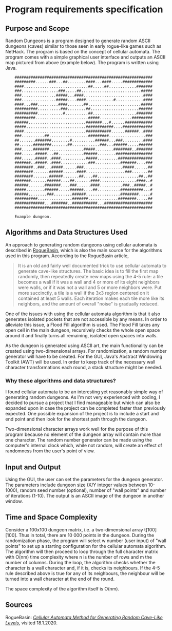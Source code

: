 # Program requirements specification

## Purpose and Scope

Random Dungeons is a program designed to generate random ASCII dungeons (caves) similar to those seen in early rogue-like games such as NetHack. The program is based on the concept of cellular automata. The program comes with a simple graphical user interface and outputs an ASCII map pictured from above (example below). The program is written using Java. 


		############################################################
		#########......###...##........####...####.....#############
		####............................##.....##............#######
		###................###.....##..........................#####
		###...............#####...####..........................####
		###...............#####....####............#............####
		####...###.........####.......##.......................#####
		##########..........###........##.....................######
		##########...........#..........##...................#######
		#########.......................#####..............#########
		######.........................#######...#......############
		#####..........................############....#############
		####...........................###########......######..####
		###..........##.................#########................###
		##.......#######........#..........######...###.........####
		##......########.......##............###...######.....######
		###.....#######...............#####........########..#######
		###......#####...##...........######........################
		###......#####..####...........#####.........###############
		#######..#####..####............###...........#######....###
		########..###...#####......###.................#####......##
		########.......######......####.................###.......##
		########.......######.......##....##..................##..##
		#######.......######....##.......####................####..#
		######.......#######....###......####..........###..#####..#
		#####........######.....######....##..........##########...#
		######........###........######...............########.....#
		##########...............#######.............########.....##
		#############...#######..###########...#####################
		############################################################  
		
		Example dungeon.
  

## Algorithms and Data Structures Used

An approach to generating random dungeons using cellular automata is described in [RogueBasin](http://www.roguebasin.com/index.php?title=Cellular_Automata_Method_for_Generating_Random_Cave-Like_Levels), which is also the main source for the algorithms used in this program. According to the RogueBasin article, 

> It is an old and fairly well documented trick to use cellular automata to generate cave-like structures. The basic idea is to fill the first map randomly, then repeatedly create new maps using the 4-5 rule: a tile becomes a wall if it was a wall and 4 or more of its eight neighbors were walls, or if it was not a wall and 5 or more neighbors were. Put more succinctly, a tile is a wall if the 3x3 region centered on it contained at least 5 walls. Each iteration makes each tile more like its neighbors, and the amount of overall "noise" is gradually reduced.

One of the issues with using the cellular automata algorithm is that it also generates isolated pockets that are not accessible by any means. In order to alleviate this issue, a Flood Fill algorithm is used. The Flood Fill takes any open cell in the main dungeon, recursively checks the whole open space around it and finally turns all remaining, isolated open spaces into walls.

As the dungeon is generated using ASCII art, the main functionality can be created using two-dimensional arrays. For randomization, a random number generator will have to be created. For the GUI, Java's Abstract Windowing Toolkit (AWT) will be used. In order to keep track of the necessary wall character transformations each round, a stack structure might be needed.

### Why these algorithms and data structures?

I found cellular automata to be an interesting yet reasonably simple way of generating random dungeons. As I'm not very experienced with coding, I decided to pursue a project that I find manageable but which can also be expanded upon in case the project can be completed faster than previously expected. One possible expansion of the project is to include a start and end point and then look for the shortest path through the dungeon.

Two-dimensional character arrays work well for the purpose of this program because no element of the dungeon array will contain more than one character. The random number generator can be made using the computer's internal clock which, while not random, will create an effect of randomness from the user's point of view.

## Input and Output

Using the GUI, the user can set the parameters for the dungeon generator. The parameters include dungeon size (X/Y integer values between 10-1000), random seed number (optional), number of "wall points" and number of iterations (1-10). The output is an ASCII image of the dungeon in another window.

## Time and Space Complexity

Consider a 100x100 dungeon matrix, i.e. a two-dimensional array t[100][100]. Thus in total, there are 10 000 points in the dungeon. During the randomization phase, the program will select w number (user input) of "wall points" to set up a starting configuration for the cellular automata algorithm. The algorithm will then proceed to loop through the full character matrix with O(nm) time complexity where n is the number of rows and m the number of columns. During the loop, the algorithm checks whether the character is a wall character and, if it is, checks its neighbours. If the 4-5 rule described above is true for any of its neighbours, the neighbour will be turned into a wall character at the end of the round.

The space complexity of the algorithm itself is O(nm).

## Sources

RogueBasin: [_Cellular Automata Method for Generating Random Cave-Like Levels_](http://www.roguebasin.com/index.php?title=Cellular_Automata_Method_for_Generating_Random_Cave-Like_Levels), visited 18.1.2020.







